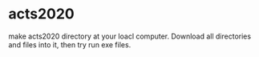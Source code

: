 # acts2020
 
make acts2020 directory at your loacl computer. Download all directories and files into it, then try run exe files. 
